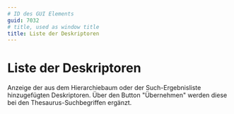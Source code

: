 ```yaml
---
# ID des GUI Elements
guid: 7032
# title, used as window title
title: Liste der Deskriptoren
---
```


# Liste der Deskriptoren

Anzeige der aus dem Hierarchiebaum oder der Such-Ergebnisliste hinzugefügten Deskriptoren. Über den Button "Übernehmen" werden diese bei den Thesaurus-Suchbegriffen ergänzt.

